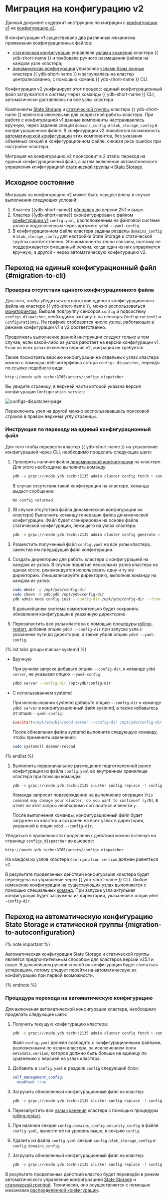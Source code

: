 # Миграция на конфигурацию v2

Данный документ содержит инструкцию по миграции с [конфигурации v1](../../configuration-management/configuration-v2/config-overview.md) на [конфигурацию v2](../../configuration-management/configuration-v2/config-overview.md).

В конфигурации v1 существовало два различных механизма применения конфигурационных файлов:

- [статическая конфигурация](../../configuration-management/configuration-v2/config-overview.md#static-config) управляла [узлами хранения](../../../concepts/glossary.md#storage-node) кластера {{ ydb-short-name }} и требовала ручного размещения файлов на каждом узле кластера;
- [динамическая конфигурация](../../configuration-management/configuration-v2/config-overview.md#dynamic-config) управляла [узлами базы данных](../../../concepts/glossary.md#database-node) кластера {{ ydb-short-name }} и загружалась на кластер централизованно, с помощью команд {{ ydb-short-name }} CLI.

Конфигурация v2 унифицирует этот процесс: единый конфигурационный файл загружается в систему через команды {{ ydb-short-name }} CLI, автоматически доставляясь на все узлы кластера.

Компоненты [State Storage](../../../concepts/glossary.md#state-storage) и [статической группы](../../../concepts/glossary.md#static-group) кластера {{ ydb-short-name }} являются ключевыми для корректной работы кластера. При работе с конфигурацией v1 данные компоненты настраиваились вручную, через задание секций `domains_config` и `blob_storage_config` в конфигурационном файле.
В конфигурации v2 появляется возможность [автоматической конфигурации](../../configuration-management/configuration-v2/config-overview.md) этих компонентов, без указания объемных секций в конфигурационном файле, снижая риск ошибок при настройке кластера.


Миграция на конфигурацию v2 происходит в 2 этапа: переход на единый конфигурационный файл, а затем включение автоматического управления конфигурацией [статической группы](../../../concepts/glossary.md#state-storage) и [State Storage](../../../concepts/glossary.md#static-group).

## Исходное состояние

Миграция на конфигурацию v2 может быть осуществлена в случае выполнения следующих условий:

1. Кластер {{ydb-short-name}} [обновлен](../../deployment-options/manual/update-executable.md) до версии 25.1 и выше.
1. Кластер {{ydb-short-name}} сконфигурирован с файлом [конфигурации v1](../../configuration-management/configuration-v2/config-overview.md#static-config) `config.yaml`, расположенным на файловой системе узлов и подключенным через аргумент `ydbd --yaml-config`.
1. В конфигурационном файле кластера заданы разделы `domains_config` и `blob_storage_config` для настройки State Storage и статической группы соответственно. Эти компоненты тесно связаны, поэтому не поддерживается смешанный режим, когда один из них управляется вручную, а другой - через автоматическую конфигурацию v2.

## Переход на единый конфигурационный файл {#migration-to-cli}

### Проверка отсутствия единого конфигурационного файла

Для того, чтобы убедиться в отсутствии единого конфигурационного файла на кластере {{ ydb-short-name }}, можно воспользоваться [мониторингом](../../observability/monitoring.md). Выбрав подгруппу сенсоров `config` и подсистему `configs_dispatcher`, необходимо взглянуть на сенсоры `ConfigurationV1` и `ConfigurationV2`. На графике отобразится число узлов, работающих в режиме конфигурации v1 и v2 соответственно.

Продолжать выполнение данной инструкции следует только в том случае, если какой-либо из узлов работает на версии конфигурации v1. Если на всех узлах включена версия v2, миграция не требуется.

Также посмотреть версию конфигурации на отдельных узлах кластера можно с помощью веб-интерфейса актора `configs_dispatcher`, перейдя по ссылке подобного вида:

```text
http://<node.ydb.tech>:8765/actors/configs_dispatcher
```

Вы увидите страницу, в верхней части которой указана версия конфигурации `Configuration version`:

![configs-dispatcher-page](./_assets/viewer-v1.png)

Переключить узел на другой можно воспользовавшись поисковой строкой в правом верхнем углу страницы.

### Инструкция по переходу на единый конфигурационный файл

Для того чтобы перевести кластер {{ ydb-short-name }} на управление конфигурацией через CLI, необходимо проделать следующие шаги:

1. Проверить наличие файла [динамической конфигурации](../../configuration-management/configuration-v2/config-overview.md#dynamic-config) на кластере. Для этого необходимо выполнить команду:

    ```bash
    ydb -e grpc://<node.ydb.tech>:2135 admin cluster config fetch > config.yaml
    ```

    В случае отсутствия такой конфигурации на кластере, команда выдаст сообщение:

    ```bash
    No config returned.
    ```

1. (В случае отсутствия файла динамической конфигурации на кластере) Выполнить команду генерации файла динамической конфигурации. Файл будет сгенерирован на основе файла статической конфигурации, лежащего на узлах кластера:

    ```bash
    ydb -e grpc://<node.ydb.tech>:2135 admin cluster config generate > config.yaml
    ```

1. Разместить полученный файл `config.yaml` на все узлы кластера, заместив им предыдущий файл конфигурации.

1. Создать директорию для работы кластера с конфигурацией на каждом из узлов. В случае поднятия нескольких узлов кластера на одном хосте, рекомендуется использовать одну и ту же директорию. Инициализируйте директорию, выполнив команду на каждом из узлов:

    ```bash
    sudo mkdir -p /opt/ydb/config-dir
    sudo chown -R ydb:ydb /opt/ydb/config-dir
    ydb admin node config init --config-dir /opt/ydb/config-dir --from-config /opt/ydb/cfg/config.yaml
    ```

    В дальнейшнем система самостоятельно будет сохранять обновления конфигурации в указанную директорию.

1. Перезапустить все узлы кластера с помощью процедуры [rolling-restart](../../../maintenance/manual/node_restarting.md), добавив опцию `ydbd --config-dir` при запуске узла с указанием пути до директории, а также убрав опцию `ydbd --yaml-config`.

{% list tabs group=manual-systemd %}

- Вручную

  При ручном запуске добавьте опцию `--config-dir`, к команде `ydbd server`, не указывая опцию `--yaml-config`:

  ```bash
  ydbd server --config-dir /opt/ydb/config-dir
  ```

- С использованием systemd

  При использовании systemd добавьте опцию `--config-dir` к команде `ydbd server` в конфигурационный файл systemd, а также избавьтесь от опции `--yaml-config`:

  ```ini
  ExecStart=/opt/ydb/bin/ydbd server --config-dir /opt/ydb/config-dir
  ```

  После обновления файла systemd выполните следующую команду, чтобы применить изменения:

  ```bash
  sudo systemctl daemon-reload
  ```

{% endlist %}

1. Выполнить первоначальное размещение подготовленной ранее конфигурации из файла `config.yaml` во внутреннем хранилище кластера при помощи команды:

    ```bash
    ydb -e grpc://<node.ydb.tech>:2135 cluster config replace -f config.yaml
    ```

    Команда запросит подтверждение на выполнение операции `This command may damage your cluster, do you want to continue? [y/N]`, в ответ на этот запрос необходимо согласиться и ввести `y`.

    После выполнения команды, конфигурационный файл будет загружен на кластер и сохранён на всех узлах в директории, указанной в опции `ydbd --config-dir`.

Убедиться в правильности проделанных действий можно взглянув на страницу `configs_dispatcher` во вьювере:

```text
http://<node.ydb.tech>:8765/actors/configs_dispatcher
```

На каждом из узлов кластера `Configuration version` должен равняться v2.

В результате проделанных действий конфигурация кластера будет переведена на управление через {{ ydb-short-name }} CLI. Любое изменение конфигурации на существующих узлах выполняется с помощью специальных [команд](../configuration-v2/update-config.md). При запуске узла актульная конфигурация будет загружена из директории, указанной в опции `ydbd --config-dir`.

## Переход на автоматическую конфигурацию State Storage и статической группы {migration-to-autoconfiguration}

{% note important %}

Автоматическая конфигурация State Storage и статической группы  является предпочтительным способом для кластеров версии v25.1 и выше. В дальнейшем ручной способ их конфигурации  будет считаться устаревшим, потому следует перейти на автоматическую их конфигурацию при первой возможности.

{% endnote %}

### Процедура перехода на автоматическую конфигурацию

Для включения автоматической конфигурации кластера, необходимо проделать следующие шаги:

1. Получить текущую конфигурацию кластера:

    ```bash
    ydb -e grpc://<node.ydb.tech>:2135 admin cluster config fetch > config.yaml
    ```

    Файл `config.yaml` должен совпадать с конфигурационными файлами, разложенными по узлам кластера, за исключением поля `metadata.version`, которое должно быть больше на единицу по сравнению с версией на узлах кластера.

1. Добавить в `config.yaml` в разделе `config` следующий блок:

    ```yaml
    self_management_config:
      enabled: true
    ```

1. Загрузить обновленный конфигурационный файл на кластер:

    ```bash
    ydb -e grpc://<node.ydb.tech>:2135 cluster config replace -f config.yaml
    ```

1. Перезапустить все [узлы хранения](../../../concepts/glossary.md#storage-node) кластера с помощью процедуры [rolling restart](../../../reference/ydbops/rolling-restart-scenario.md).
1. При наличии секции `config.domains_config.security_config` в файле `config.yaml`, вынести её на уровень выше, в секцию `config`.
1. Удалить из файла `config.yaml` секции `config.blob_storage_config` и `config.domains_config`.
1. Загрузить обновленный конфигурационный файл на кластер:

    ```bash
    ydb -e grpc://<node.ydb.tech>:2135 cluster config replace -f config.yaml
    ```

В результате проделанных действий кластер будет переведён в режим автоматического управление конфигурацией [State Storage](../../../reference/configuration/index.md#domains-state) и [статической группой](../../../reference/configuration/index.md#blob_storage_config). Технически, оно осуществляется с помощью механизма [распределённой конфигурации](../../../concepts/glossary.md#distributed-configuration).
